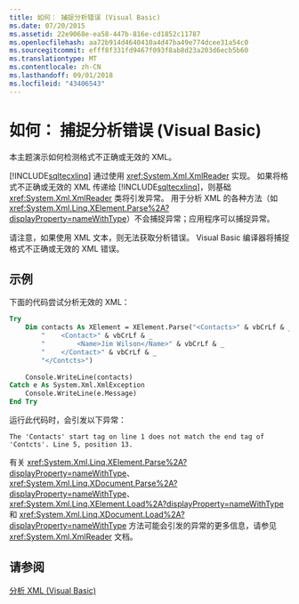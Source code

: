```yaml
---
title: 如何： 捕捉分析错误 (Visual Basic)
ms.date: 07/20/2015
ms.assetid: 22e9068e-ea58-447b-816e-cd1852c11787
ms.openlocfilehash: aa72b914d4640410a4d47ba49e774dcee31a54c0
ms.sourcegitcommit: efff8f331fd9467f093f8ab8d23a203d6ecb5b60
ms.translationtype: MT
ms.contentlocale: zh-CN
ms.lasthandoff: 09/01/2018
ms.locfileid: "43406543"
---
```

# <a name="how-to-catch-parsing-errors-visual-basic"></a>如何： 捕捉分析错误 (Visual Basic)
本主题演示如何检测格式不正确或无效的 XML。  
  
 [!INCLUDE[sqltecxlinq](~/includes/sqltecxlinq-md.md)] 通过使用 <xref:System.Xml.XmlReader> 实现。 如果将格式不正确或无效的 XML 传递给 [!INCLUDE[sqltecxlinq](~/includes/sqltecxlinq-md.md)]，则基础 <xref:System.Xml.XmlReader> 类将引发异常。 用于分析 XML 的各种方法（如 <xref:System.Xml.Linq.XElement.Parse%2A?displayProperty=nameWithType>）不会捕捉异常；应用程序可以捕捉异常。  
  
 请注意，如果使用 XML 文本，则无法获取分析错误。 Visual Basic 编译器将捕捉格式不正确或无效的 XML 错误。  
  
## <a name="example"></a>示例  
 下面的代码尝试分析无效的 XML：  
  
```vb  
Try  
    Dim contacts As XElement = XElement.Parse("<Contacts>" & vbCrLf & _  
        "    <Contact>" & vbCrLf & _  
        "        <Name>Jim Wilson</Name>" & vbCrLf & _  
        "    </Contact>" & vbCrLf & _  
        "</Contcts>")  
  
    Console.WriteLine(contacts)  
Catch e As System.Xml.XmlException  
    Console.WriteLine(e.Message)  
End Try  
```  
  
 运行此代码时，会引发以下异常：  
  
```  
The 'Contacts' start tag on line 1 does not match the end tag of 'Contcts'. Line 5, position 13.  
```  
  
 有关 <xref:System.Xml.Linq.XElement.Parse%2A?displayProperty=nameWithType>、<xref:System.Xml.Linq.XDocument.Parse%2A?displayProperty=nameWithType>、<xref:System.Xml.Linq.XElement.Load%2A?displayProperty=nameWithType> 和 <xref:System.Xml.Linq.XDocument.Load%2A?displayProperty=nameWithType> 方法可能会引发的异常的更多信息，请参见 <xref:System.Xml.XmlReader> 文档。  
  
## <a name="see-also"></a>请参阅  
 [分析 XML (Visual Basic)](../../../../visual-basic/programming-guide/concepts/linq/parsing-xml.md)

